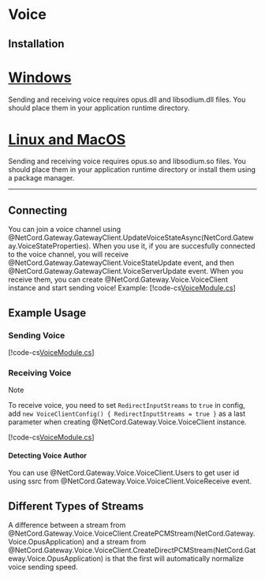 # Voice

## Installation

# [Windows](#tab/installation-windows)
Sending and receiving voice requires opus.dll and libsodium.dll files. You should place them in your application runtime directory.

# [Linux and MacOS](#tab/installation-linux-and-macos)
Sending and receiving voice requires opus.so and libsodium.so files. You should place them in your application runtime directory or install them using a package manager.

***

## Connecting
You can join a voice channel using @NetCord.Gateway.GatewayClient.UpdateVoiceStateAsync(NetCord.Gateway.VoiceStateProperties). When you use it, if you are succesfully connected to the voice channel, you will receive @NetCord.Gateway.GatewayClient.VoiceStateUpdate event, and then @NetCord.Gateway.GatewayClient.VoiceServerUpdate event. When you receive them, you can create @NetCord.Gateway.Voice.VoiceClient instance and start sending voice! Example:
[!code-cs[VoiceModule.cs](voice/VoiceModule.cs#L12-L56)]

## Example Usage

### Sending Voice
[!code-cs[VoiceModule.cs](voice/VoiceModule.cs#L58-L101)]

### Receiving Voice
> [!NOTE]
> To receive voice, you need to set `RedirectInputStreams` to `true` in config, add `new VoiceClientConfig() { RedirectInputStreams = true }` as a last parameter when creating @NetCord.Gateway.Voice.VoiceClient instance.

[!code-cs[VoiceModule.cs](voice/VoiceModule.cs#L103-L115)]

#### Detecting Voice Author
You can use @NetCord.Gateway.Voice.VoiceClient.Users to get user id using ssrc from @NetCord.Gateway.Voice.VoiceClient.VoiceReceive event.

## Different Types of Streams
A difference between a stream from @NetCord.Gateway.Voice.VoiceClient.CreatePCMStream(NetCord.Gateway.Voice.OpusApplication) and a stream from @NetCord.Gateway.Voice.VoiceClient.CreateDirectPCMStream(NetCord.Gateway.Voice.OpusApplication) is that the first will automatically normalize voice sending speed.